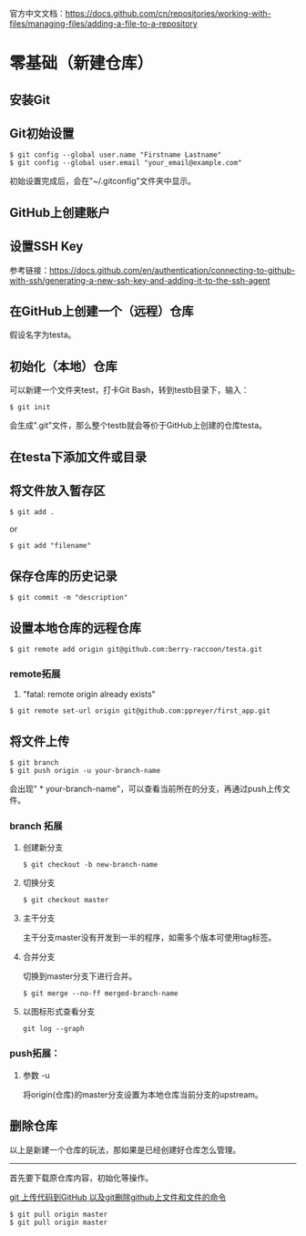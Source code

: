 官方中文文档：https://docs.github.com/cn/repositories/working-with-files/managing-files/adding-a-file-to-a-repository

# 零基础（新建仓库）

## 安装Git

## Git初始设置

```
$ git config --global user.name "Firstname Lastname"
$ git config --global user.email "your_email@example.com"
```

初始设置完成后，会在"~/.gitconfig"文件夹中显示。

## GitHub上创建账户

## 设置SSH Key

参考链接：https://docs.github.com/en/authentication/connecting-to-github-with-ssh/generating-a-new-ssh-key-and-adding-it-to-the-ssh-agent

## 在GitHub上创建一个（远程）仓库

假设名字为testa。

## 初始化（本地）仓库

可以新建一个文件夹test，打卡Git Bash，转到testb目录下，输入：

```
$ git init
```

会生成".git"文件，那么整个testb就会等价于GitHub上创建的仓库testa。

## 在testa下添加文件或目录

## 将文件放入暂存区

```
$ git add .
```

or

```
$ git add "filename"
```

##  保存仓库的历史记录

```
$ git commit -m "description"
```

## 设置本地仓库的远程仓库

```
$ git remote add origin git@github.com:berry-raccoon/testa.git
```

### remote拓展

1. "fatal: remote origin already exists"

```
$ git remote set-url origin git@github.com:ppreyer/first_app.git
```



##  将文件上传

```
$ git branch
$ git push origin -u your-branch-name
```

会出现" * your-branch-name"，可以查看当前所在的分支，再通过push上传文件。

### **branch** 拓展

1. 创建新分支

   ```
   $ git checkout -b new-branch-name  
   ```

2. 切换分支

   ```
   $ git checkout master
   ```

3. 主干分支

   主干分支master没有开发到一半的程序，如需多个版本可使用tag标签。

4. 合并分支

   切换到master分支下进行合并。

   ```
   $ git merge --no-ff merged-branch-name
   ```

5. 以图标形式查看分支

   ```
   git log --graph
   ```

###  **push**拓展：

1. 参数 -u

   将origin(仓库)的master分支设置为本地仓库当前分支的upstream。

## 删除仓库



以上是新建一个仓库的玩法，那如果是已经创建好仓库怎么管理。

-------------------

首先要下载原仓库内容，初始化等操作。

[git 上传代码到GitHub 以及git删除github上文件和文件的命令](https://blog.csdn.net/weixin_42350212/article/details/80560272)

```
$ git pull origin master
$ git pull origin master
```

